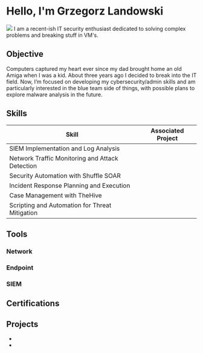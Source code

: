 # Hello, I'm Grzegorz Landowski
<a href="https://linkedin.com"><img src="https://img.shields.io/badge/-LinkedIn-0072b1?&style=for-the-badge&logo=linkedin&logoColor=white" /></a>
I am a recent-ish IT security enthusiast dedicated to solving complex problems and breaking stuff in VM's.

## Objective

Computers captured my heart ever since my dad brought home an old Amiga when I was a kid. About three years ago I decided to break into the IT field. Now, I’m focused on developing my cybersecurity/admin skills and am particularly interested in the blue team side of things, with possible plans to explore malware analysis in the future.

## Skills


| Skill                                           | Associated Project         |
|-------------------------------------------------|----------------------------|
| SIEM Implementation and Log Analysis            | 
| Network Traffic Monitoring and Attack Detection | 
| Security Automation with Shuffle SOAR           | 
| Incident Response Planning and Execution        |
| Case Management with TheHive                    | 
| Scripting and Automation for Threat Mitigation  | 

## Tools


### Network


### Endpoint


### SIEM


## Certifications


## Projects
- 
- 
